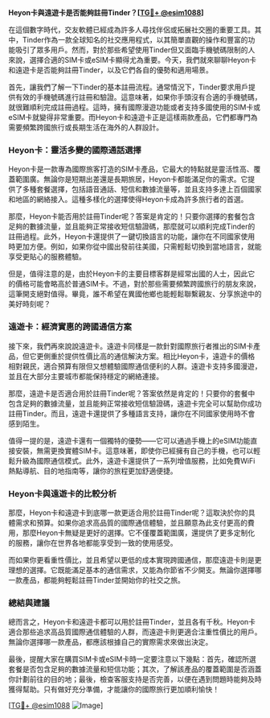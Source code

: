 **Heyon卡與遠遊卡是否能夠註冊Tinder？[[TG💪+ @esim1088](https://t.me/s/esim1088)]**

在這個數字時代，交友軟體已經成為許多人尋找伴侶或拓展社交圈的重要工具。其中，Tinder作為一款全球知名的社交應用程式，以其簡單直觀的操作和豐富的功能吸引了眾多用戶。然而，對於那些希望使用Tinder但又面臨手機號碼限制的人來說，選擇合適的SIM卡或eSIM卡顯得尤為重要。今天，我們就來聊聊Heyon卡和遠遊卡是否能夠註冊Tinder，以及它們各自的優勢和適用場景。

首先，讓我們了解一下Tinder的基本註冊流程。通常情況下，Tinder要求用戶提供有效的手機號碼進行註冊和驗證。這意味著，如果你手頭沒有合適的手機號碼，就很難順利完成註冊過程。這時，擁有國際漫遊功能或者支持多國使用的SIM卡或eSIM卡就變得非常重要。而Heyon卡和遠遊卡正是這樣兩款產品，它們都專門為需要頻繁跨國旅行或長期生活在海外的人群設計。

### Heyon卡：靈活多變的國際通話選擇

Heyon卡是一款專為國際旅客打造的SIM卡產品，它最大的特點就是靈活性高、覆蓋範圍廣。無論你是短期出差還是長期旅居，Heyon卡都能滿足你的需求。它提供了多種套餐選擇，包括語音通話、短信和數據流量等，並且支持多達上百個國家和地區的網絡接入。這種多樣化的選擇使得Heyon卡成為許多旅行者的首選。

那麼，Heyon卡能否用於註冊Tinder呢？答案是肯定的！只要你選擇的套餐包含足夠的數據流量，並且能夠正常接收短信驗證碼，那麼就可以順利完成Tinder的註冊過程。此外，Heyon卡還提供了一鍵切換語言的功能，讓你在不同國家使用時更加方便。例如，如果你從中國出發前往美國，只需輕鬆切換到當地語言，就能享受更貼心的服務體驗。

但是，值得注意的是，由於Heyon卡的主要目標客群是經常出國的人士，因此它的價格可能會略高於普通SIM卡。不過，對於那些需要頻繁跨國旅行的朋友來說，這筆開支絕對值得。畢竟，誰不希望在異國他鄉也能輕鬆聯繫親友、分享旅途中的美好時刻呢？

### 遠遊卡：經濟實惠的跨國通信方案

接下來，我們再來說說遠遊卡。遠遊卡同樣是一款針對國際旅行者推出的SIM卡產品，但它更側重於提供性價比高的通信解決方案。相比Heyon卡，遠遊卡的價格相對親民，適合預算有限但又想體驗國際通信便利的人群。遠遊卡支持多國漫遊，並且在大部分主要城市都能保持穩定的網絡連接。

那麼，遠遊卡是否適合用於註冊Tinder呢？答案依然是肯定的！只要你的套餐中包含足夠的數據流量，並且能夠正常接收短信驗證碼，遠遊卡完全可以幫助你成功註冊Tinder。而且，遠遊卡還提供了多種語言支持，讓你在不同國家使用時不會感到陌生。

值得一提的是，遠遊卡還有一個獨特的優勢——它可以通過手機上的eSIM功能直接安裝，無需更換實體SIM卡。這意味著，即使你已經擁有自己的手機，也可以輕鬆升級為國際通信模式。此外，遠遊卡還提供了一系列增值服務，比如免費WiFi熱點導航、目的地指南等，讓你的旅程更加舒適便捷。

### Heyon卡與遠遊卡的比較分析

那麼，Heyon卡和遠遊卡到底哪一款更适合用於註冊Tinder呢？這取決於你的具體需求和預算。如果你追求高品質的國際通信體驗，並且願意為此支付更高的費用，那麼Heyon卡無疑是更好的選擇。它不僅覆蓋範圍廣，還提供了更多定制化的服務，讓你在世界各地都能享受到一致的使用感受。

而如果你更看重性價比，並且希望以更低的成本實現跨國通信，那麼遠遊卡則是更理想的選擇。它既能滿足基本的通信需求，又能為你節省不少開支。無論你選擇哪一款產品，都能夠輕鬆註冊Tinder並開始你的社交之旅。

### 總結與建議

總而言之，Heyon卡和遠遊卡都可以用於註冊Tinder，並且各有千秋。Heyon卡適合那些追求高品質國際通信體驗的人群，而遠遊卡則更適合注重性價比的用戶。無論你選擇哪一款產品，都應該根據自己的實際需求來做出決定。

最後，提醒大家在購買SIM卡或eSIM卡時一定要注意以下幾點：首先，確認所選套餐是否包含足夠的數據流量和短信功能；其次，了解該產品的覆蓋範圍是否涵蓋你計劃前往的目的地；最後，檢查客服支持是否完善，以便在遇到問題時能夠及時獲得幫助。只有做好充分準備，才能讓你的國際旅行更加順利愉快！

[[TG💪+ @esim1088](https://t.me/s/esim1088) ![Image](https://i.postimg.cc/4NQfJmqS/Snipaste-2025-05-13-00-14-12.png)]